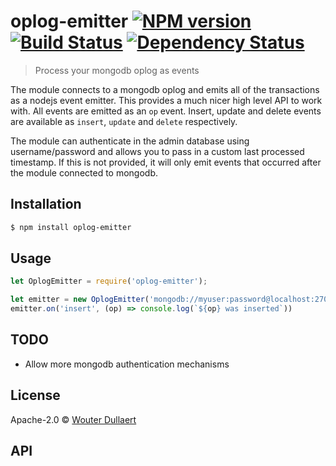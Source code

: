 # oplog-emitter [![NPM version][npm-image]][npm-url] [![Build Status][travis-image]][travis-url] [![Dependency Status][daviddm-image]][daviddm-url]
> Process your mongodb oplog as events

The module connects to a mongodb oplog and emits all of the transactions as a nodejs event emitter. This provides a much nicer high level API to work with.
All events are emitted as an `op` event. Insert, update and delete events are available as `insert`, `update` and `delete` respectively.

The module can authenticate in the admin database using username/password and allows you to pass in a custom last processed timestamp. If this is not provided, it will only emit events that occurred after the module connected to mongodb.

## Installation

```sh
$ npm install oplog-emitter
```

## Usage

```js
let OplogEmitter = require('oplog-emitter');

let emitter = new OplogEmitter('mongodb://myuser:password@localhost:27000/local?authSource=admin')
emitter.on('insert', (op) => console.log(`${op} was inserted`))
```

## TODO
* Allow more mongodb authentication mechanisms

## License

Apache-2.0 © [Wouter Dullaert](https://wdullaer.com)


[npm-image]: https://badge.fury.io/js/oplog-emitter.svg
[npm-url]: https://npmjs.org/package/oplog-emitter
[travis-image]: https://travis-ci.org/wdullaer/oplog-emitter.svg?branch=master
[travis-url]: https://travis-ci.org/wdullaer/oplog-emitter
[daviddm-image]: https://david-dm.org/wdullaer/oplog-emitter.svg?theme=shields.io
[daviddm-url]: https://david-dm.org/wdullaer/oplog-emitter

## API
